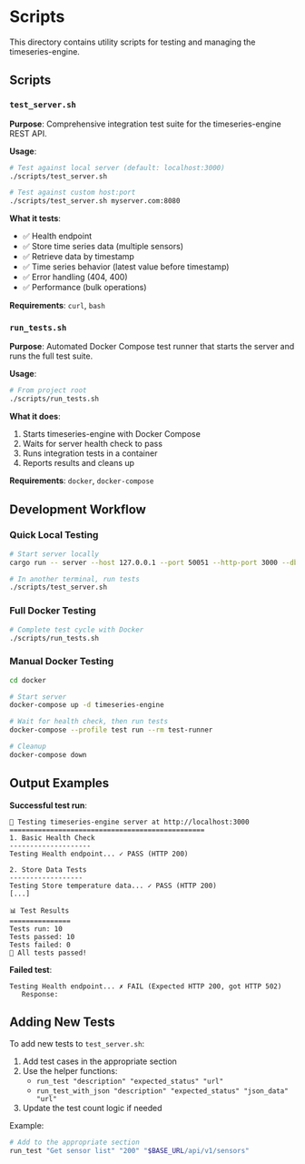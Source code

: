 # Scripts

This directory contains utility scripts for testing and managing the timeseries-engine.

## Scripts

### `test_server.sh`
**Purpose**: Comprehensive integration test suite for the timeseries-engine REST API.

**Usage**:
```bash
# Test against local server (default: localhost:3000)
./scripts/test_server.sh

# Test against custom host:port
./scripts/test_server.sh myserver.com:8080
```

**What it tests**:
- ✅ Health endpoint
- ✅ Store time series data (multiple sensors)
- ✅ Retrieve data by timestamp
- ✅ Time series behavior (latest value before timestamp)
- ✅ Error handling (404, 400)
- ✅ Performance (bulk operations)

**Requirements**: `curl`, `bash`

### `run_tests.sh`
**Purpose**: Automated Docker Compose test runner that starts the server and runs the full test suite.

**Usage**:
```bash
# From project root
./scripts/run_tests.sh
```

**What it does**:
1. Starts timeseries-engine with Docker Compose
2. Waits for server health check to pass
3. Runs integration tests in a container
4. Reports results and cleans up

**Requirements**: `docker`, `docker-compose`

## Development Workflow

### Quick Local Testing
```bash
# Start server locally
cargo run -- server --host 127.0.0.1 --port 50051 --http-port 3000 --db-path ./data

# In another terminal, run tests
./scripts/test_server.sh
```

### Full Docker Testing
```bash
# Complete test cycle with Docker
./scripts/run_tests.sh
```

### Manual Docker Testing
```bash
cd docker

# Start server
docker-compose up -d timeseries-engine

# Wait for health check, then run tests
docker-compose --profile test run --rm test-runner

# Cleanup
docker-compose down
```

## Output Examples

**Successful test run**:
```
🧪 Testing timeseries-engine server at http://localhost:3000
================================================
1. Basic Health Check
--------------------
Testing Health endpoint... ✓ PASS (HTTP 200)

2. Store Data Tests
------------------
Testing Store temperature data... ✓ PASS (HTTP 200)
[...]

📊 Test Results
===============
Tests run: 10
Tests passed: 10
Tests failed: 0
🎉 All tests passed!
```

**Failed test**:
```
Testing Health endpoint... ✗ FAIL (Expected HTTP 200, got HTTP 502)
   Response: 
```

## Adding New Tests

To add new tests to `test_server.sh`:

1. Add test cases in the appropriate section
2. Use the helper functions:
   - `run_test "description" "expected_status" "url"`
   - `run_test_with_json "description" "expected_status" "json_data" "url"`
3. Update the test count logic if needed

Example:
```bash
# Add to the appropriate section
run_test "Get sensor list" "200" "$BASE_URL/api/v1/sensors"
``` 